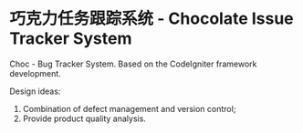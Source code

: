 # 巧克力任务跟踪系统 - Chocolate Issue Tracker System
Choc - Bug Tracker System. Based on the CodeIgniter framework development.

Design ideas:

1. Combination of defect management and version control;
2. Provide product quality analysis.
